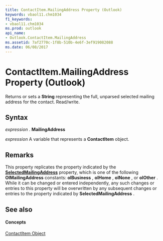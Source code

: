```yaml
---
title: ContactItem.MailingAddress Property (Outlook)
keywords: vbaol11.chm1034
f1_keywords:
- vbaol11.chm1034
ms.prod: outlook
api_name:
- Outlook.ContactItem.MailingAddress
ms.assetid: 7af2770c-1f8b-510b-4e6f-3ef919082088
ms.date: 06/08/2017
---
```



# ContactItem.MailingAddress Property (Outlook)

Returns or sets a  **String** representing the full, unparsed selected mailing address for the contact. Read/write.


## Syntax

 _expression_ . **MailingAddress**

 _expression_ A variable that represents a **ContactItem** object.


## Remarks

This property replicates the property indicated by the  **[SelectedMailingAddress](contactitem-selectedmailingaddress-property-outlook.md)** property, which is one of the following **OlMailingAddress** constants: **olBusiness** , **olHome** , **olNone** , or **olOther** . While it can be changed or entered independently, any such changes or entries to this property will be overwritten by any subsequent changes or entries to the property indicated by **SelectedMailingAddress** .


## See also


#### Concepts


[ContactItem Object](contactitem-object-outlook.md)

